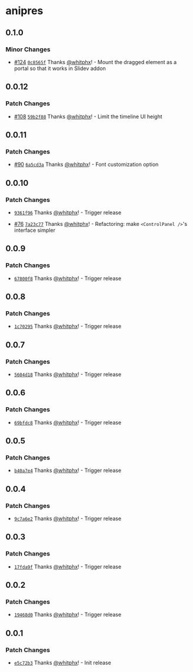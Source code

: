 # anipres

## 0.1.0

### Minor Changes

- [#124](https://github.com/whitphx/anipres/pull/124) [`0c8565f`](https://github.com/whitphx/anipres/commit/0c8565fb8c9fa597c236c78c8fd7278d1dfeddf0) Thanks [@whitphx](https://github.com/whitphx)! - Mount the dragged element as a portal so that it works in Slidev addon

## 0.0.12

### Patch Changes

- [#108](https://github.com/whitphx/anipres/pull/108) [`59b2f88`](https://github.com/whitphx/anipres/commit/59b2f88c87fe129ba53b2285c2b40641b01f7652) Thanks [@whitphx](https://github.com/whitphx)! - Limit the timeline UI height

## 0.0.11

### Patch Changes

- [#90](https://github.com/whitphx/anipres/pull/90) [`6a5cd3a`](https://github.com/whitphx/anipres/commit/6a5cd3a288999adbf4240f92a8aeb4d441d233ab) Thanks [@whitphx](https://github.com/whitphx)! - Font customization option

## 0.0.10

### Patch Changes

- [`9361f96`](https://github.com/whitphx/anipres/commit/9361f9616f77924343d262d27fdf528988794187) Thanks [@whitphx](https://github.com/whitphx)! - Trigger release

- [#76](https://github.com/whitphx/anipres/pull/76) [`7a23c77`](https://github.com/whitphx/anipres/commit/7a23c77a70556fe5e8e0632a7b7153e0cc632fa1) Thanks [@whitphx](https://github.com/whitphx)! - Refactoring: make `<ControlPanel />`'s interface simpler

## 0.0.9

### Patch Changes

- [`67800f8`](https://github.com/whitphx/anipres/commit/67800f8da220b9e92380007a5f328ca64377cdcf) Thanks [@whitphx](https://github.com/whitphx)! - Trigger release

## 0.0.8

### Patch Changes

- [`1c70295`](https://github.com/whitphx/anipres/commit/1c702953f278e9cfe65d5b767df826c129cf49cb) Thanks [@whitphx](https://github.com/whitphx)! - Trigger release

## 0.0.7

### Patch Changes

- [`5604d18`](https://github.com/whitphx/anipres/commit/5604d18fefd13fe78d07128286dc44868e8ae807) Thanks [@whitphx](https://github.com/whitphx)! - Trigger release

## 0.0.6

### Patch Changes

- [`69bfdc8`](https://github.com/whitphx/anipres/commit/69bfdc8c54d349c07d8ccc57378637770a3c1bab) Thanks [@whitphx](https://github.com/whitphx)! - Trigger release

## 0.0.5

### Patch Changes

- [`b40a7e4`](https://github.com/whitphx/anipres/commit/b40a7e4e243deb64628422c2bb4c3367d06e9535) Thanks [@whitphx](https://github.com/whitphx)! - Trigger release

## 0.0.4

### Patch Changes

- [`9c7a6e2`](https://github.com/whitphx/anipres/commit/9c7a6e2ad235b7b092592dcbd6cbbbe38123f18c) Thanks [@whitphx](https://github.com/whitphx)! - Trigger release

## 0.0.3

### Patch Changes

- [`17fda9f`](https://github.com/whitphx/anipres/commit/17fda9ffb9d2067dcb54293887011cd69a719a30) Thanks [@whitphx](https://github.com/whitphx)! - Trigger release

## 0.0.2

### Patch Changes

- [`19468d0`](https://github.com/whitphx/anipres/commit/19468d0a4ebe60b9035be2ca84621e460f302921) Thanks [@whitphx](https://github.com/whitphx)! - Trigger release

## 0.0.1

### Patch Changes

- [`e5c72b3`](https://github.com/whitphx/anipres/commit/e5c72b334c11248618f1329f84291d86e4787cf9) Thanks [@whitphx](https://github.com/whitphx)! - Init release
